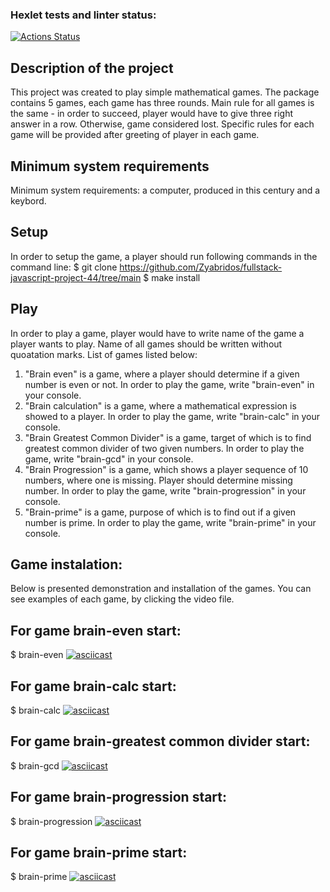 ### Hexlet tests and linter status:
[![Actions Status](https://github.com/Zyabridos/fullstack-javascript-project-44/workflows/hexlet-check/badge.svg)](https://github.com/Zyabridos/fullstack-javascript-project-44/actions)

## Description of the project
This project was created to play simple mathematical games. The package contains 5 games, each game has three rounds. Main rule for all games is the same - in order to succeed, player would have to give three right answer in a row. Otherwise, game considered lost. Specific rules for each game will be provided after greeting of player in each game.
## Minimum system requirements
Minimum system requirements: a computer, produced in this century and a keybord.
## Setup
In order to setup the game, a player should run following commands in the command line:
$ git clone https://github.com/Zyabridos/fullstack-javascript-project-44/tree/main
$ make install

## Play
In order to play a game, player would have to write name of the game a player wants to play. Name of all games should be written without quoatation marks. List of games listed below:
  1. "Brain even" is a game, where a player should determine if a given number is even or not. In order to play the game, write "brain-even" in your console.
  2. "Brain calculation" is a game, where a mathematical expression is showed to a player. In order to play the game, write "brain-calc" in your console. 
  3. "Brain Greatest Common Divider" is a game, target of which is to find greatest common divider of two given numbers. In order to play the game, write "brain-gcd" in your console. 
  4. "Brain Progression" is a game, which shows a player sequence of 10 numbers, where one is missing. Player should determine missing number. In order to play the game, write "brain-progression" in your console. 
  5. "Brain-prime" is a game, purpose of which is to find out if a given number is prime. In order to play the game, write "brain-prime" in your console. 
## Game instalation:
Below is presented demonstration and installation of the games. You can see examples of each game, by clicking the video file.
## For game brain-even start:
$ brain-even
[![asciicast](https://asciinema.org/a/WdCdiVgZQgvj3rMaoQfEdvq7W.svg)](https://asciinema.org/a/WdCdiVgZQgvj3rMaoQfEdvq7W)
## For game brain-calc start:
$ brain-calc
[![asciicast](https://asciinema.org/a/1dNup5l5jsFWU4V4XQIRRkLsv.svg)](https://asciinema.org/a/1dNup5l5jsFWU4V4XQIRRkLsv)
## For game brain-greatest common divider start:
$ brain-gcd
[![asciicast](https://asciinema.org/a/lDZCkFm95xoSJsdz5hvpZrNlY.svg)](https://asciinema.org/a/lDZCkFm95xoSJsdz5hvpZrNlY)
## For game brain-progression start:
$ brain-progression
[![asciicast](https://asciinema.org/a/dHFvhHCTO4Q283Qx4HIrAtb5N.svg)](https://asciinema.org/a/dHFvhHCTO4Q283Qx4HIrAtb5N)
## For game brain-prime start:
$ brain-prime
[![asciicast](https://asciinema.org/a/FvBaYqpt4ghOcqnoRRFR3Ck8R.svg)](https://asciinema.org/a/FvBaYqpt4ghOcqnoRRFR3Ck8R)